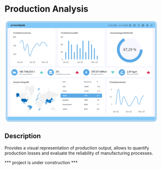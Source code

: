 # Production Analysis

![Production Analysis UI](prod_analysis.png)

## Description
Provides a visual representation of production output, allows to quantify production losses and evaluate the reliability of manufacturing processes. 

*** project is under construction ***
